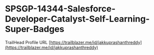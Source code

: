# SPSGP-14344-Salesforce-Developer-Catalyst-Self-Learning-Super-Badges

TrailHead Profile URL [https://trailblazer.me/id/jakkuprashanthreddy](https://trailblazer.me/id/jakkuprashanthreddy)
